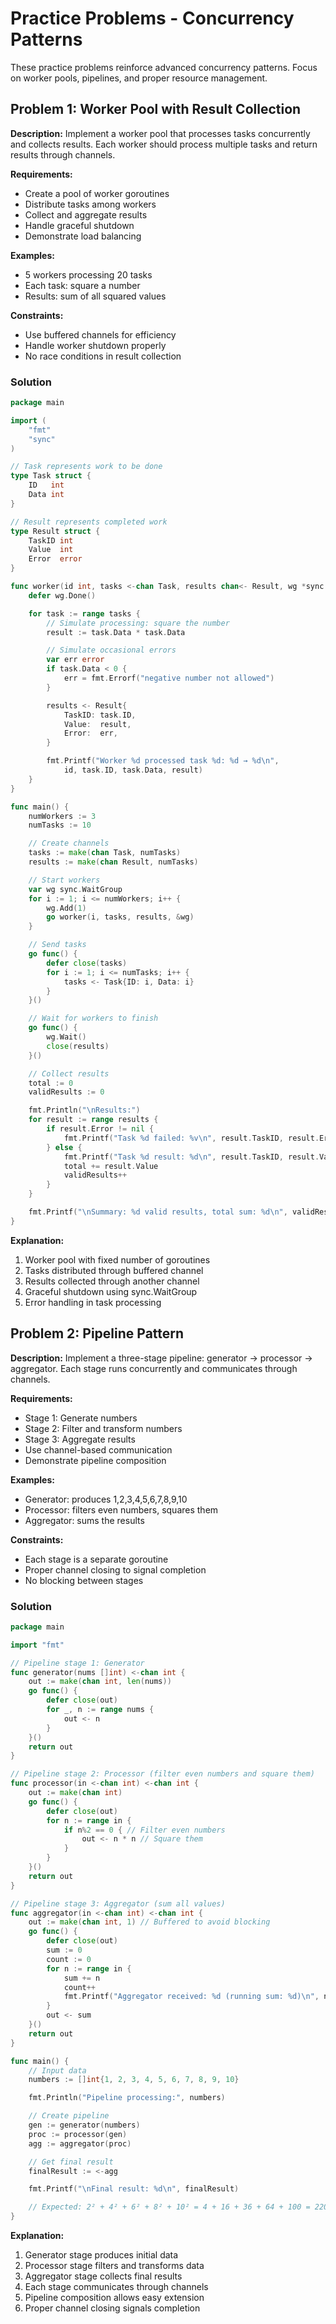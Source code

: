 # Practice Problems - Concurrency Patterns

These practice problems reinforce advanced concurrency patterns. Focus on worker pools, pipelines, and proper resource management.

## Problem 1: Worker Pool with Result Collection

**Description:** Implement a worker pool that processes tasks concurrently and collects results. Each worker should process multiple tasks and return results through channels.

**Requirements:**
- Create a pool of worker goroutines
- Distribute tasks among workers
- Collect and aggregate results
- Handle graceful shutdown
- Demonstrate load balancing

**Examples:**
- 5 workers processing 20 tasks
- Each task: square a number
- Results: sum of all squared values

**Constraints:**
- Use buffered channels for efficiency
- Handle worker shutdown properly
- No race conditions in result collection

### Solution

```go
package main

import (
	"fmt"
	"sync"
)

// Task represents work to be done
type Task struct {
	ID   int
	Data int
}

// Result represents completed work
type Result struct {
	TaskID int
	Value  int
	Error  error
}

func worker(id int, tasks <-chan Task, results chan<- Result, wg *sync.WaitGroup) {
	defer wg.Done()

	for task := range tasks {
		// Simulate processing: square the number
		result := task.Data * task.Data

		// Simulate occasional errors
		var err error
		if task.Data < 0 {
			err = fmt.Errorf("negative number not allowed")
		}

		results <- Result{
			TaskID: task.ID,
			Value:  result,
			Error:  err,
		}

		fmt.Printf("Worker %d processed task %d: %d → %d\n",
			id, task.ID, task.Data, result)
	}
}

func main() {
	numWorkers := 3
	numTasks := 10

	// Create channels
	tasks := make(chan Task, numTasks)
	results := make(chan Result, numTasks)

	// Start workers
	var wg sync.WaitGroup
	for i := 1; i <= numWorkers; i++ {
		wg.Add(1)
		go worker(i, tasks, results, &wg)
	}

	// Send tasks
	go func() {
		defer close(tasks)
		for i := 1; i <= numTasks; i++ {
			tasks <- Task{ID: i, Data: i}
		}
	}()

	// Wait for workers to finish
	go func() {
		wg.Wait()
		close(results)
	}()

	// Collect results
	total := 0
	validResults := 0

	fmt.Println("\nResults:")
	for result := range results {
		if result.Error != nil {
			fmt.Printf("Task %d failed: %v\n", result.TaskID, result.Error)
		} else {
			fmt.Printf("Task %d result: %d\n", result.TaskID, result.Value)
			total += result.Value
			validResults++
		}
	}

	fmt.Printf("\nSummary: %d valid results, total sum: %d\n", validResults, total)
}
```

**Explanation:**
1. Worker pool with fixed number of goroutines
2. Tasks distributed through buffered channel
3. Results collected through another channel
4. Graceful shutdown using sync.WaitGroup
5. Error handling in task processing

## Problem 2: Pipeline Pattern

**Description:** Implement a three-stage pipeline: generator → processor → aggregator. Each stage runs concurrently and communicates through channels.

**Requirements:**
- Stage 1: Generate numbers
- Stage 2: Filter and transform numbers
- Stage 3: Aggregate results
- Use channel-based communication
- Demonstrate pipeline composition

**Examples:**
- Generator: produces 1,2,3,4,5,6,7,8,9,10
- Processor: filters even numbers, squares them
- Aggregator: sums the results

**Constraints:**
- Each stage is a separate goroutine
- Proper channel closing to signal completion
- No blocking between stages

### Solution

```go
package main

import "fmt"

// Pipeline stage 1: Generator
func generator(nums []int) <-chan int {
	out := make(chan int, len(nums))
	go func() {
		defer close(out)
		for _, n := range nums {
			out <- n
		}
	}()
	return out
}

// Pipeline stage 2: Processor (filter even numbers and square them)
func processor(in <-chan int) <-chan int {
	out := make(chan int)
	go func() {
		defer close(out)
		for n := range in {
			if n%2 == 0 { // Filter even numbers
				out <- n * n // Square them
			}
		}
	}()
	return out
}

// Pipeline stage 3: Aggregator (sum all values)
func aggregator(in <-chan int) <-chan int {
	out := make(chan int, 1) // Buffered to avoid blocking
	go func() {
		defer close(out)
		sum := 0
		count := 0
		for n := range in {
			sum += n
			count++
			fmt.Printf("Aggregator received: %d (running sum: %d)\n", n, sum)
		}
		out <- sum
	}()
	return out
}

func main() {
	// Input data
	numbers := []int{1, 2, 3, 4, 5, 6, 7, 8, 9, 10}

	fmt.Println("Pipeline processing:", numbers)

	// Create pipeline
	gen := generator(numbers)
	proc := processor(gen)
	agg := aggregator(proc)

	// Get final result
	finalResult := <-agg

	fmt.Printf("\nFinal result: %d\n", finalResult)

	// Expected: 2² + 4² + 6² + 8² + 10² = 4 + 16 + 36 + 64 + 100 = 220
}
```

**Explanation:**
1. Generator stage produces initial data
2. Processor stage filters and transforms data
3. Aggregator stage collects final results
4. Each stage communicates through channels
5. Pipeline composition allows easy extension
6. Proper channel closing signals completion